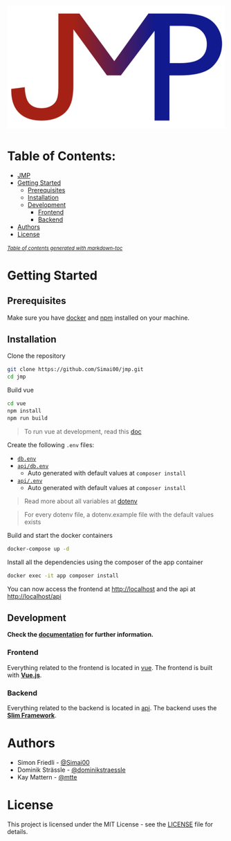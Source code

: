 # ![JMP](logo.png)

# Table of Contents:
- [JMP](#jmplogopng)
- [Getting Started](#getting-started)
  * [Prerequisites](#prerequisites)
  * [Installation](#installation)
  * [Development](#development)
    + [Frontend](#frontend)
    + [Backend](#backend)
- [Authors](#authors)
- [License](#license)

<small><i><a href='http://ecotrust-canada.github.io/markdown-toc/'>Table of contents generated with markdown-toc</a></i></small>

# Getting Started

## Prerequisites

Make sure you have [docker](https://www.docker.com/) and [npm](https://www.npmjs.com/) installed on your machine.

## Installation

Clone the repository
```bash
git clone https://github.com/Simai00/jmp.git
cd jmp
```

Build vue
```bash
cd vue
npm install
npm run build
```
> To run vue at development, read this [doc](vue/README.md)

Create the following `.env` files:
* [`db.env`](db.env)
* [`api/db.env`](api/db.env)
    * Auto generated with default values at `composer install`
* [`api/.env`](api/.env)
    * Auto generated with default values at `composer install`

> Read more about all variables at [dotenv](docs/dotenv.md)

> For every dotenv file, a dotenv.example file with the default values exists

Build and start the docker containers
```bash
docker-compose up -d
```

Install all the dependencies using the composer of the app container
````bash
docker exec -it app composer install
````

You can now access the frontend at [http://localhost](http://localhost) and the api at [http://localhost/api](http://localhost/api)

## Development

**Check the [documentation](docs/README.md) for further information.**

### Frontend

Everything related to the frontend is located in [vue](vue). The frontend is built with **[Vue.js](https://vuejs.org/)**.
### Backend

Everything related to the backend is located in [api](api). The backend uses the **[Slim Framework](https://www.slimframework.com/)**.


# Authors

- Simon Friedli - [@Simai00](https://github.com/Simai00)
- Dominik Strässle - [@dominikstraessle](https://github.com/dominikstraessle)
- Kay Mattern - [@mtte](https://github.com/mtte)

# License

This project is licensed under the MIT License - see the [LICENSE](LICENSE) file for details.
